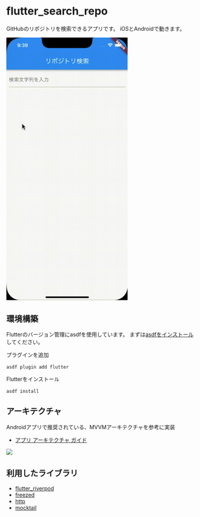 # flutter_search_repo

GitHubのリポジトリを検索できるアプリです。
iOSとAndroidで動きます。

<img src="resources/demo.gif" width=320>

## 環境構築

Flutterのバージョン管理にasdfを使用しています。
まずは[asdfをインストール](https://asdf-vm.com/guide/getting-started.html)してください。

プラグインを追加
```
asdf plugin add flutter
```

Flutterをインストール
```
asdf install
```

## アーキテクチャ

Androidアプリで推奨されている、MVVMアーキテクチャを参考に実装
- [アプリ アーキテクチャ ガイド](https://developer.android.com/jetpack/guide?hl=ja)

<img src="https://developer.android.com/topic/libraries/architecture/images/mad-arch-overview-data.png" width=320>

## 利用したライブラリ

- [flutter_riverpod](https://pub.dev/packages/flutter_riverpod)
- [freezed](https://pub.dev/packages/freezed)
- [http](https://pub.dev/packages/http)
- [mocktail](https://pub.dev/packages/mocktail)

